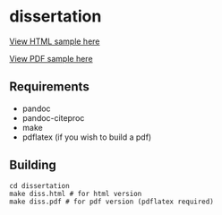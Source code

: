 dissertation
============

[View HTML sample here](http://spanners.github.io/dissertation)

[View PDF sample here](http://spanners.github.io/dissertation/diss.pdf)

## Requirements

* pandoc
* pandoc-citeproc
* make
* pdflatex (if you wish to build a pdf)

## Building

	cd dissertation
	make diss.html # for html version
	make diss.pdf # for pdf version (pdflatex required)
